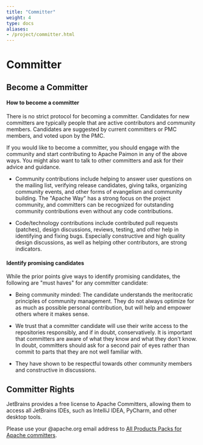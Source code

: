 ```yaml
---
title: "Committer"
weight: 4
type: docs
aliases:
- /project/committer.html
---
```

<!--
Licensed to the Apache Software Foundation (ASF) under one
or more contributor license agreements.  See the NOTICE file
distributed with this work for additional information
regarding copyright ownership.  The ASF licenses this file
to you under the Apache License, Version 2.0 (the
"License"); you may not use this file except in compliance
with the License.  You may obtain a copy of the License at

  http://www.apache.org/licenses/LICENSE-2.0

Unless required by applicable law or agreed to in writing,
software distributed under the License is distributed on an
"AS IS" BASIS, WITHOUT WARRANTIES OR CONDITIONS OF ANY
KIND, either express or implied.  See the License for the
specific language governing permissions and limitations
under the License.
-->

# Committer

## Become a Committer

#### How to become a committer

There is no strict protocol for becoming a committer. Candidates for new committers are typically people that are
active contributors and community members. Candidates are suggested by current committers or PMC members, and
voted upon by the PMC.

If you would like to become a committer, you should engage with the community and start contributing to Apache Paimon in
any of the above ways. You might also want to talk to other committers and ask for their advice and guidance.

- Community contributions include helping to answer user questions on the mailing list, verifying release candidates,
  giving talks, organizing community events, and other forms of evangelism and community building. The "Apache Way" has
  a strong focus on the project community, and committers can be recognized for outstanding community contributions even
  without any code contributions.

- Code/technology contributions include contributed pull requests (patches), design discussions, reviews, testing,
  and other help in identifying and fixing bugs. Especially constructive and high quality design discussions, as well
  as helping other contributors, are strong indicators.

#### Identify promising candidates

While the prior points give ways to identify promising candidates, the following are "must haves" for any committer candidate:

- Being community minded: The candidate understands the meritocratic principles of community management. They do not
  always optimize for as much as possible personal contribution, but will help and empower others where it makes sense.

- We trust that a committer candidate will use their write access to the repositories responsibly, and if in doubt,
  conservatively. It is important that committers are aware of what they know and what they don't know. In doubt,
  committers should ask for a second pair of eyes rather than commit to parts that they are not well familiar with.

- They have shown to be respectful towards other community members and constructive in discussions.

## Committer Rights

JetBrains provides a free license to Apache Committers, allowing them to access all JetBrains IDEs, such as
IntelliJ IDEA, PyCharm, and other desktop tools.

Please use your @apache.org email address to [All Products Packs for Apache committers](https://www.jetbrains.com/shop/eform/apache?product=ALL).
